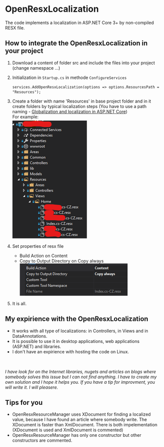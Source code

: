 # OpenResxLocalization
The code implements a localization in ASP.NET Core 3+ by non-compiled RESX file. 

## How to integrate the OpenResxLocalization in your project
1. Download a content of folder src and include the files into your project (change namespace ...)

2. Initialization in `Startup.cs` in methode `ConfigureServices`
   ```
   services.AddOpenResxLocalization(options => options.ResourcesPath = "Resources");
   ```
   
3. Create a folder with name 'Resources' in base project folder and in it create folders by typical localization steps (You have to use a path naming - [Globalization and localization in ASP.NET Core](https://docs.microsoft.com/en-us/aspnet/core/fundamentals/localization?view=aspnetcore-3.1))<br />
For example:<br />
![resource folder structure](https://github.com/ladinek82/OpenResxLocalization/raw/master/images/structure.png)

4. Set properties of resx file
   - Build Action on Content
   - Copy to Output Directory on Copy always <br />
   ![resx properties](https://github.com/ladinek82/OpenResxLocalization/raw/master/images/resxProperties.png)
   
5. It is all. 
   
## My expirience with the OpenResxLocalization
- It works with all type of localizations: in Controllers, in Views and in DataAnnotations.
- It is possible to use it in desktop applications, web applications (ASP.NET) and libraries.
- I don't have an expirience with hosting the code on Linux. 

<br/><br/>
*I have look for on the Internet libraries, nugets and articles on blogs where somebody solves this issue but I can not find anything. I have to create my own solution and I hope it helps you. If you have a tip for improvment, you will write it. I will pleasere.*
<br />

## Tips for you
- OpenResxResourceManager uses XDocument for finding a localized value, because I have found an article where somebody write. The XDocument is faster than XmlDocument. There is both impelementation (XDocument is used and XmlDocument is commented)
- OpenResxResourceManager has only one constructor but other constructors are commented.



